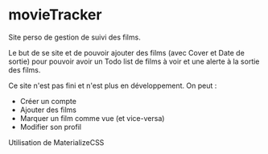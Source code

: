 # movieTracker
Site perso de gestion de suivi des films.

Le but de se site et de pouvoir ajouter des films (avec Cover et Date de sortie) pour pouvoir avoir un Todo list de films à voir et une alerte à la sortie des films.

Ce site n'est pas fini et n'est plus en développement.
On peut :
- Créer un compte
- Ajouter des films
- Marquer un film comme vue (et vice-versa)
- Modifier son profil

Utilisation de MaterializeCSS
